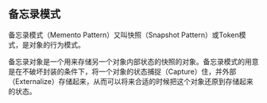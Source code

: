 ## 备忘录模式

备忘录模式（Memento Pattern）又叫快照（Snapshot Pattern）或Token模式，是对象的行为模式。

备忘录对象是一个用来存储另一个对象内部状态的快照的对象。备忘录模式的用意是在不破坏封装的条件下，将一个对象的状态捕捉（Capture）住，并外部（Externalize）存储起来，从而可以将来合适的时候把这个对象还原到存储起来的状态。

